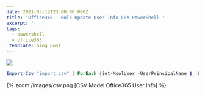```yaml
---
date: 2021-03-12T23:00:00.000Z
title: 'Office365 - Bulk Update User Info CSV PowerShell '
excerpt: ''
tags:
  - powershell
  - office365
_template: blog_post
---
```




![](/images/office365_powershell_2.png)

```powershell
Import-Csv "import.csv" | ForEach {Set-MsolUser -UserPrincipalName $_.EMAIL_ADDRESS -DisplayName $_.DisplayName -FirstName $_.FirstName -LastName $_.LastName -StreetAddress $_.StreetAddress -City $_.City -PostalCode $_.PostalCode -Phone $_.Phone -MobilePhone $_.MobilePhone -Country $_.CountryOrRegion}
```

{% zoom /images/csv.png [CSV Model Office365 User Info] %}
